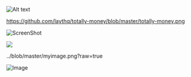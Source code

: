![Alt text](/blob/master/totally-money.png"?raw=true)

https://github.com/laythq/totally-money/blob/master/totally-money.png

![ScreenShot](https://raw.github.com/laythq/totally-money/master/totally-money.png)

![](https://raw.githubusercontent.com/laythq/totally-money/blob/master/totally-money.png)

../blob/master/myimage.png?raw=true

![Image](../blob/master/totally-money.png?raw=true)



